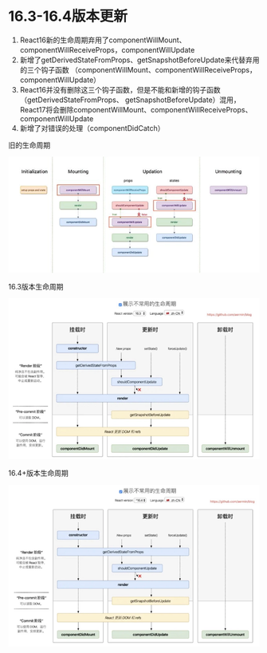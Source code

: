 # 16.3-16.4版本更新

1. React16新的生命周期弃用了componentWillMount、componentWillReceiveProps，componentWillUpdate
2. 新增了getDerivedStateFromProps、getSnapshotBeforeUpdate来代替弃用的三个钩子函数
   （componentWillMount、componentWillReceiveProps，componentWillUpdate）
3. React16并没有删除这三个钩子函数，但是不能和新增的钩子函数（getDerivedStateFromProps、
   getSnapshotBeforeUpdate）混用，React17将会删除componentWillMount、componentWillReceiveProps、
   componentWillUpdate
4. 新增了对错误的处理（componentDidCatch）

旧的生命周期

![](./images/16.2-life.png)

16.3版本生命周期

![](./images/16.3life.png)

16.4+版本生命周期

![](./images/16.4+life.png)
